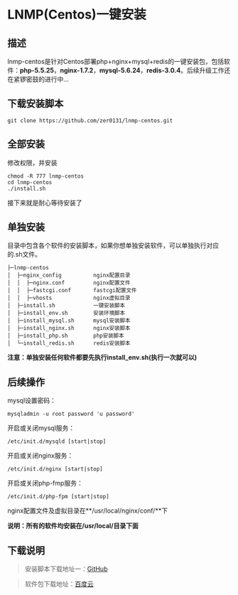# LNMP(Centos)一键安装

## 描述

lnmp-centos是针对Centos部署php+nginx+mysql+redis的一键安装包，包括软件：**php-5.5.25**，**nginx-1.7.2**，**mysql-5.6.24**，**redis-3.0.4**。后续升级工作还在紧锣密鼓的进行中...

## 下载安装脚本

```
git clone https://github.com/zer0131/lnmp-centos.git
```

## 全部安装

修改权限，并安装

```
chmod -R 777 lnmp-centos 
cd lnmp-centos 
./install.sh
```

接下来就是耐心等待安装了

## 单独安装

目录中包含各个软件的安装脚本，如果你想单独安装软件，可以单独执行对应的.sh文件。
```
├─lnmp-centos
│  ├─nginx_config          nginx配置目录
│  │  ├─nginx.conf         nginx配置文件
│  │  ├─fastcgi.conf       fastcgi配置文件
│  │  ├─vhosts             nginx虚拟目录
│  ├─install.sh            一键安装脚本
│  ├─install_env.sh        安装环境脚本
│  ├─install_mysql.sh      mysql安装脚本
│  ├─install_nginx.sh      nginx安装脚本
│  ├─install_php.sh        php安装脚本
│  └─install_redis.sh      redis安装脚本
```

**注意：单独安装任何软件都要先执行install_env.sh(执行一次就可以)**

## 后续操作

mysql设置密码：
```
mysqladmin -u root password 'u password'
```

开启或关闭mysql服务：
```
/etc/init.d/mysqld [start|stop]
```

开启或关闭nginx服务：
```
/etc/init.d/nginx [start|stop]
```

开启或关闭php-fmp服务：
```
/etc/init.d/php-fpm [start|stop]
```

nginx配置文件及虚拟目录在**/usr/local/nginx/conf/**下

**说明：所有的软件均安装在/usr/local/目录下面**

## 下载说明

> 安装脚本下载地址一：[GitHub](https://github.com/zer0131/lnmp-centos/releases)

> 软件包下载地址：[百度云](http://pan.baidu.com/s/1o6uYAlc)
